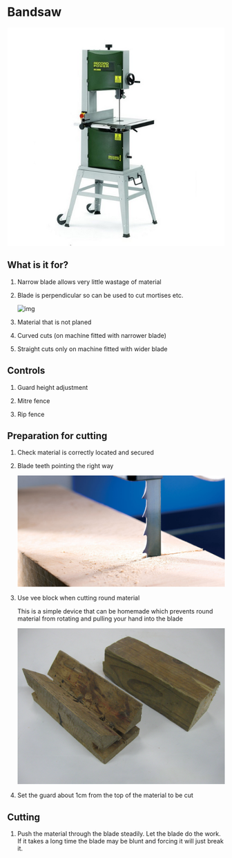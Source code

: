 Bandsaw
=======

![img](8211.jpg)

What is it for?
---------------

1.	Narrow blade allows very little wastage of material

2.	Blade is perpendicular so can be used to cut mortises etc.

	![img](../mitreband/mortise-tenon-joints.jpg)

3.	Material that is not planed

4.	Curved cuts (on machine fitted with narrower blade)

5.	Straight cuts only on machine fitted with wider blade

Controls
--------

1.	Guard height adjustment

2.	Mitre fence

3.	Rip fence

Preparation for cutting
-----------------------

1.	Check material is correctly located and secured

2.	Blade teeth pointing the right way

	![img](bandsaw-TPI-chart.jpg)

3.	Use vee block when cutting round material

	This is a simple device that can be homemade which prevents round material from rotating and pulling your hand into the blade

	![img](FG7WZI1J8OR3V9B.jpg)
	
4. Set the guard about 1cm from the top of the material to be cut

Cutting
-------

1.	Push the material through the blade steadily. Let the blade do the work. If it takes a long time the blade may be blunt and forcing it will just break it.
